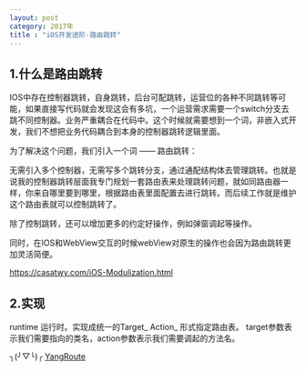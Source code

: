 ```yaml
---
layout: post
category: 2017年
title : "iOS开发进阶-路由跳转"
---
```


## 1.什么是路由跳转

IOS中存在控制器跳转，自身跳转，后台可配跳转，运营位的各种不同跳转等可能，如果直接写代码就会发现这会有多坑，一个运营需求需要一个switch分支去跳不同控制器。业务严重耦合在代码中。这个时候就需要想到一个词，非嵌入式开发，我们不想把业务代码耦合到本身的控制器跳转逻辑里面。

为了解决这个问题，我们引入一个词   —— 路由跳转：

无需引入多个控制器，无需写多个跳转分支，通过通配结构体去管理跳转。也就是说我的控制器跳转层面我专门规划一套路由表来处理跳转问题，就如同路由器一样，你来自哪里要到哪里，根据路由表里面配置去进行跳转。而后续工作就是维护这个路由表就可以控制跳转了。

除了控制跳转，还可以增加更多的约定好操作，例如弹窗调起等操作。

同时，在IOS和WebView交互的时候webView对原生的操作也会因为路由跳转更加灵活简便。



https://casatwy.com/iOS-Modulization.html

## 2.实现

runtime 运行时。实现成统一的Target_ Action_ 形式指定路由表。 target参数表示我们需要指向的类名，action参数表示我们需要调起的方法名。

╮(╯▽╰)╭   [YangRoute](https://github.com/xilankong/YangRoute)   

